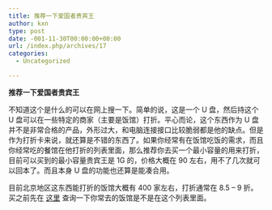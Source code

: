 ```yaml
---
title: 推荐一下爱国者贵宾王
author: kxn
type: post
date: -001-11-30T00:00:00+00:00
url: /index.php/archives/17
categories:
  - Uncategorized

---
```

<span><b>推荐一下爱国者贵宾王</b></span>

不知道这个是什么的可以在网上搜一下。简单的说，这是一个 U 盘，然后持这个 U 盘可以在一些特定的商家（主要是饭馆）打折。平心而论，这个东西作为 U 盘并不是非常合格的产品，外形过大，和电脑连接接口比较脆弱都是他的缺点。但是作为打折卡来说，就还算是不错的东西了。如果你经常有在饭馆吃饭的需求，而且你经常吃的餐馆在他打折的列表里面，那么推荐你去买一个最小容量的用来打折，目前可以买到的最小容量贵宾王是 1G 的，价格大概在 90 左右，用不了几次就可以回本了。而且本身 U 盘的功能也还算是能凑合用。

目前北京地区这东西能打折的饭馆大概有 400 家左右，打折通常在 8.5 &#8211; 9 折。买之前先在 [这里][1] 查询一下你常去的饭馆是不是在这个列表里面。

 [1]: http://www.aigovip.com:81/search/index.php?keyword=&searchtype=titlekeyword&province=0&city=110100&mprovince=0&mcity=0&channeltype=0&orderby=&kwtype=0&pagesize=20&typeid=12&TotalResult=416&PageNo=1 "这里"